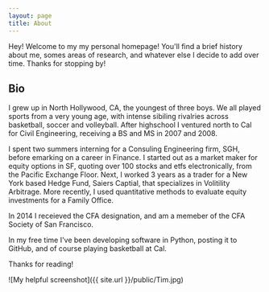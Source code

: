 ```yaml
---
layout: page
title: About
---
```


<p class="message">
  Hey! Welcome to my my personal homepage! You'll find a brief history about me, somes areas of research, and whatever else I decide to add over time. Thanks for stopping by!
</p>


## Bio

I grew up in North Hollywood, CA, the youngest of three boys. We all played sports from a very young age, with intense sibiling rivalries  across basketball, soccer and volleyball. After highschool I ventured north to Cal for Civil Engineering, receiving a BS and MS in 2007 and 2008. 

I spent two summers interning for a Consuling Engineering firm, SGH, before emarking on a career in Finance. I started out as a market maker for equity options in SF, quoting over 100 stocks and etfs electronically, from the Pacific Exchange Floor. Next, I worked 3 years as a trader for a New York based Hedge Fund, Saiers Captial, that specializes in Volitility Arbitrage.  More recently, I used quantitative methods to evaluate equity investments for a Family Office.

In 2014 I receieved the CFA designation, and am a memeber of the CFA Society of San Francisco. 

In my free time I've been developing software in Python, posting it to GitHub, and of course playing basketball at Cal. 

Thanks for reading!

![My helpful screenshot]({{ site.url }}/public/Tim.jpg)
